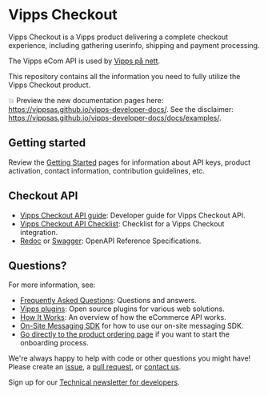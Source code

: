 <!-- START_METADATA
---
title: Introduction
sidebar_position: 1
---
END_METADATA -->

# Vipps Checkout

Vipps Checkout is a Vipps product delivering a complete checkout experience, including gathering userinfo, shipping and payment processing.

The Vipps eCom API is used by [Vipps på nett](https://vipps.no/produkter-og-tjenester/bedrift/ta-betalt-paa-nett/ta-betalt-paa-nett/).

This repository contains all the information you need to fully utilize the Vipps Checkout product.

<!-- START_COMMENT -->

💥 Preview the new documentation pages here: <https://vippsas.github.io/vipps-developer-docs/>.
See the disclaimer: <https://vippsas.github.io/vipps-developer-docs/docs/examples/>.

<!-- END_COMMENT -->

## Getting started

Review the [Getting Started](https://github.com/vippsas/vipps-developers/blob/master/vipps-getting-started.md) pages for information about API keys, product activation, contact information, contribution guidelines, etc.

## Checkout API

* [Vipps Checkout API guide](vipps-checkout-api.md): Developer guide for Vipps Checkout API.
* [Vipps Checkout API Checklist](vipps-checkout-api-checklist.md): Checklist for a Vipps Checkout integration.
* [Redoc](https://vippsas.github.io/vipps-developer-docs/api/checkout) or [Swagger](https://vippsas.github.io/vipps-checkout-api/): OpenAPI Reference Specifications.


## Questions?

For more information, see:

* [Frequently Asked Questions](vipps-checkout-api-faq.md): Questions and answers.
* [Vipps plugins](https://github.com/vippsas/vipps-plugins): Open source plugins for various web solutions.
* [How It Works](https://github.com/vippsas/vipps-ecom-api/blob/master/vipps-ecom-api-howitworks.md): An overview of how the eCommerce API works.
* [On-Site Messaging SDK](vipps-checkout-on-site-messaging.md) for how to use our on-site messaging SDK.
* [Go directly to the product ordering page](https://portal.vipps.no/register/vippscheckout) if you want to start the onboarding process.


We're always happy to help with code or other questions you might have!
Please create an [issue](https://github.com/vippsas/vipps-checkout-api/issues),
a [pull request](https://github.com/vippsas/vipps-checkout-api/pulls),
or [contact us](https://github.com/vippsas/vipps-developers/blob/master/contact.md).

Sign up for our [Technical newsletter for developers](https://github.com/vippsas/vipps-developers/tree/master/newsletters).
